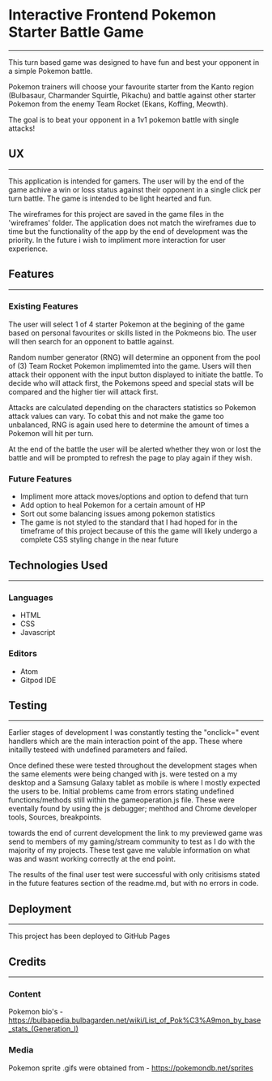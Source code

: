 # Interactive Frontend Pokemon Starter Battle Game
-------------------------------------------------------------------------------------------
This turn based game was designed to have fun and best your opponent in a simple Pokemon 
battle.

Pokemon trainers will choose your favourite starter from the Kanto region 
(Bulbasaur, Charmander Squirtle, Pikachu) and battle against other starter Pokemon from 
the enemy Team Rocket (Ekans, Koffing, Meowth).

The goal is to beat your opponent in a 1v1 pokemon battle with single attacks!

## UX
-------------------------------------------------------------------------------------------
This application is intended for gamers. The user will by the end of the game achive a win 
or loss status against their opponent in a single click per turn battle. The game is intended
to be light hearted and fun.

The wireframes for this project are saved in the game files in the 'wireframes' folder. 
The application does not match the wireframes due to time but the functionality of the app by
the end of development was the priority. In the future i wish to impliment more interaction
for user experience. 

## Features
-------------------------------------------------------------------------------------------
### Existing Features
The user will select 1 of 4 starter Pokemon at the begining of the game based on personal
favourites or skills listed in the Pokmeons bio. The user will then search for an opponent 
to battle against.

Random number generator (RNG) will determine an opponent from the pool of (3) Team Rocket
Pokemon implimemted into the game. Users will then attack their opponent with the input 
button displayed to initiate the battle. To decide who will attack first, the Pokemons speed
and special stats will be compared and the higher tier will attack first. 

Attacks are calculated depending on the characters statistics so Pokemon attack values can 
vary. To cobat this and not make the game too unbalanced, RNG is again used here to determine
the amount of times a Pokemon will hit per turn. 

At the end of the battle the user will be alerted whether they won or lost the battle and 
will be prompted to refresh the page to play again if they wish.

### Future Features
- Impliment more attack moves/options and option to defend that turn
- Add option to heal Pokemon for a certain amount of HP
- Sort out some balancing issues among pokemon statistics
- The game is not styled to the standard that I had hoped for in the timeframe of this 
  project because of this the game will likely undergo a complete CSS styling change in the
  near future

## Technologies Used
-------------------------------------------------------------------------------------------
### Languages
- HTML
- CSS
- Javascript

### Editors
- Atom
- Gitpod IDE 

## Testing
-------------------------------------------------------------------------------------------
Earlier stages of development I was constantly testing the "onclick=" event handlers which 
are the main interaction point of the app. These where initailly testeed with undefined 
parameters and failed.

Once defined these were tested throughout the development stages when the same elements were
being changed with js.  were tested on a my desktop and a Samsung Galaxy tablet as
mobile is where I mostly expected the users to be. Initial problems came from errors stating 
undefined functions/methods still within the gameoperation.js file. These were eventally 
found by using the js debugger; mehthod and Chrome developer tools, Sources, breakpoints.   

towards the end of current development the link to my previewed game was send to members of
my gaming/stream community to test as I do with the majority of my projects. These test gave
me valuble information on what was and wasnt working correctly at the end point. 

The results of the final user test were successful with only critisisms stated in the future
features section of the readme.md, but with no errors in code. 

## Deployment
-------------------------------------------------------------------------------------------
This project has been deployed to GitHub Pages

## Credits
-------------------------------------------------------------------------------------------
### Content
Pokemon bio's - https://bulbapedia.bulbagarden.net/wiki/List_of_Pok%C3%A9mon_by_base_stats_(Generation_I)

### Media
Pokemon sprite .gifs were obtained from - https://pokemondb.net/sprites
